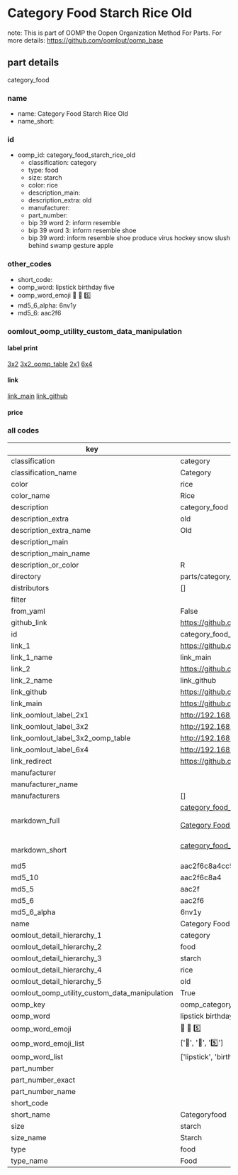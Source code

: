# Category Food Starch Rice Old  

note: This is part of OOMP the Oopen Organization Method For Parts. For more details: https://github.com/oomlout/oomp_base

##  part details
  



category_food



### name
* name: Category Food Starch Rice Old
* name_short: 
### id
* oomp_id: category_food_starch_rice_old
  * classification: category
  * type: food
  * size: starch
  * color: rice
  * description_main: 
  * description_extra: old
  * manufacturer: 
  * part_number: 
  * bip 39 word 2: inform resemble
  * bip 39 word 3: inform resemble shoe
  * bip 39 word: inform resemble shoe produce virus hockey snow slush behind swamp gesture apple

### other_codes
* short_code: 
* oomp_word: lipstick birthday five
* oomp_word_emoji :lipstick: :birthday: :five:
* md5_6_alpha: 6nv1y
* md5_6: aac2f6






### oomlout_oomp_utility_custom_data_manipulation
#### label print
[3x2](http://192.168.1.245:1112/?label=oomp%206nv1y)
[3x2_oomp_table](http://192.168.1.108:1112/?label=oomp%206nv1y)
[2x1](http://192.168.1.242:1112/?label=oomp%206nv1y)
[6x4](http://192.168.1.55:1112/?label=oomp%206nv1y)    

#### link

[link_main](https://github.com/oomlout/oomlout_oomp_version_1_messy/tree/main/parts/category_food_starch_rice_old) [link_github](https://github.com/oomlout/oomlout_oomp_version_1_messy/tree/main/parts/category_food_starch_rice_old)                             

#### price







### all codes 
| key | value |  
| --- | --- |  
| classification | category |  
| classification_name | Category |  
| color | rice |  
| color_name | Rice |  
| description | category_food |  
| description_extra | old |  
| description_extra_name | Old |  
| description_main |  |  
| description_main_name |  |  
| description_or_color | R  |  
| directory | parts/category_food_starch_rice_old |  
| distributors | [] |  
| filter |  |  
| from_yaml | False |  
| github_link | https://github.com/oomlout/oomlout_oomp_part_src/tree/main/parts/category_food_starch_rice_old |  
| id | category_food_starch_rice_old |  
| link_1 | https://github.com/oomlout/oomlout_oomp_version_1_messy/tree/main/parts/category_food_starch_rice_old |  
| link_1_name | link_main |  
| link_2 | https://github.com/oomlout/oomlout_oomp_version_1_messy/tree/main/parts/category_food_starch_rice_old |  
| link_2_name | link_github |  
| link_github | https://github.com/oomlout/oomlout_oomp_version_1_messy/tree/main/parts/category_food_starch_rice_old |  
| link_main | https://github.com/oomlout/oomlout_oomp_version_1_messy/tree/main/parts/category_food_starch_rice_old |  
| link_oomlout_label_2x1 | http://192.168.1.242:1112/?label=oomp%206nv1y |  
| link_oomlout_label_3x2 | http://192.168.1.245:1112/?label=oomp%206nv1y |  
| link_oomlout_label_3x2_oomp_table | http://192.168.1.108:1112/?label=oomp%206nv1y |  
| link_oomlout_label_6x4 | http://192.168.1.55:1112/?label=oomp%206nv1y |  
| link_redirect | https://github.com/oomlout/oomlout_oomp_version_1_messy/tree/main/parts/category_food_starch_rice_old |  
| manufacturer |  |  
| manufacturer_name |  |  
| manufacturers | [] |  
| markdown_full | [category_food_starch_rice_old](none)<br>[](none)<br>[Category Food Starch Rice Old](none)<br><br> |  
| markdown_short | [category_food_starch_rice_old](none)<br><br> |  
| md5 | aac2f6c8a4cc59b1b1fa4abb8cedd39c |  
| md5_10 | aac2f6c8a4 |  
| md5_5 | aac2f |  
| md5_6 | aac2f6 |  
| md5_6_alpha | 6nv1y |  
| name | Category Food Starch Rice Old |  
| oomlout_detail_hierarchy_1 | category |  
| oomlout_detail_hierarchy_2 | food |  
| oomlout_detail_hierarchy_3 | starch |  
| oomlout_detail_hierarchy_4 | rice |  
| oomlout_detail_hierarchy_5 | old |  
| oomlout_oomp_utility_custom_data_manipulation | True |  
| oomp_key | oomp_category_food_starch_rice_old |  
| oomp_word | lipstick birthday five |  
| oomp_word_emoji | :lipstick: :birthday: :five: |  
| oomp_word_emoji_list | [':lipstick:', ':birthday:', ':five:'] |  
| oomp_word_list | ['lipstick', 'birthday', 'five'] |  
| part_number |  |  
| part_number_exact |  |  
| part_number_name |  |  
| short_code |  |  
| short_name | Categoryfood |  
| size | starch |  
| size_name | Starch |  
| type | food |  
| type_name | Food |  
